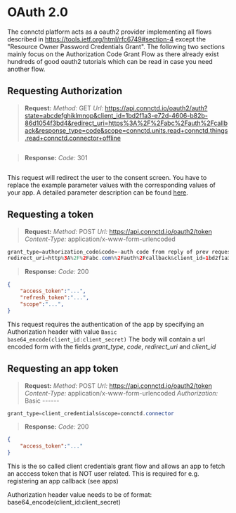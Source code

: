 # OAuth 2.0

The connctd platform acts as a oauth2 provider implementing all flows described in https://tools.ietf.org/html/rfc6749#section-4 except the "Resource Owner Password Credentials Grant". The following two sections mainly focus on the Authorization Code Grant Flow as there already exist hundreds of good oauth2 tutorials which can be read in case you need another flow.

## Requesting Authorization

> **Request:** *Method:* GET *Url:* https://api.connctd.io/oauth2/auth?state=abcdefghiklmnop&client_id=1bd2f1a3-e72d-4606-b82b-86d1054f3bd4&redirect_uri=https%3A%2F%2Fabc%2Fauth%2Fcallback&response_type=code&scope=connctd.units.read+connctd.things.read+connctd.connector+offline

```json
```

> **Response:** *Code:* 301

```json
```

This request will redirect the user to the consent screen. You have to replace the example parameter values with the corresponding values of your app. A detailed parameter description can be found [here](https://tools.ietf.org/html/rfc6749#section-4.1.1).

## Requesting a token

> **Request:** *Method:* POST *Url:* https://api.connctd.io/oauth2/token *Content-Type:* application/x-www-form-urlencoded

```java
grant_type=authorization_code&code=-auth code from reply of prev request-&
redirect_uri=http%3A%2F%2Fabc.com%%2Fauth%2Fcallback&client_id=1bd2f1a3-e72d-4606-b82b-86d1054f3bd4
```

> **Response:** *Code:* 200

```json
{
    "access_token":"...",
    "refresh_token":"...",
    "scope":"...",
}
```

This request requires the authentication of the app by specifying an Authorization header with value `Basic base64_encode(client_id:client_secret)`
The body will contain a url encoded form with the fields *grant_type*, *code*, *redirect_uri* and *client_id*  

## Requesting an app token

> **Request:** *Method:* POST *Url:* https://api.connctd.io/oauth2/token *Content-Type:* application/x-www-form-urlencoded *Authorization:* Basic ------

```java
grant_type=client_credentials&scope=connctd.connector
```

> **Response:** *Code:* 200

```json
{
    "access_token":"..."
}
```

This is the so called client credentials grant flow and allows an app to fetch an acccess token that is NOT user related. This is required for e.g. registering an app callback (see apps)

Authorization header value needs to be of format: base64_encode(client_id:client_secret)
